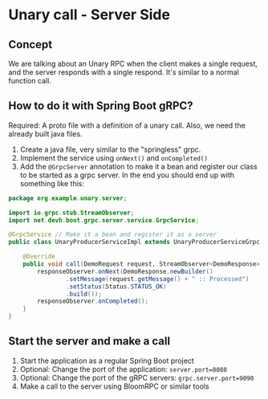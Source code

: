 # Unary call - Server Side
## Concept
We are talking about an Unary RPC when the client makes a single request, and the server responds with a single respond.
It's similar to a normal function call.

## How to do it with Spring Boot gRPC?
Required: A proto file with a definition of a unary call. Also, we need the already built java files.
1. Create a java file, very similar to the "springless" grpc.
2. Implement the service using `onNext()` and `onCompleted()`
3. Add the `@GrpcServer` annotation to make it a bean and register our class to be started as a grpc server.
In the end you should end up with something like this:
```java
package org.example.unary.server;

import io.grpc.stub.StreamObserver;
import net.devh.boot.grpc.server.service.GrpcService;

@GrpcService // Make it a bean and register it as a server
public class UnaryProducerServiceImpl extends UnaryProducerServiceGrpc.UnaryProducerServiceImplBase {

    @Override
    public void call(DemoRequest request, StreamObserver<DemoResponse> responseObserver) {
        responseObserver.onNext(DemoResponse.newBuilder()
                .setMessage(request.getMessage() + " :: Processed")
                .setStatus(Status.STATUS_OK)
                .build());
        responseObserver.onCompleted();
    }
}
```

## Start the server and make a call
1. Start the application as a regular Spring Boot project
2. Optional: Change the port of the application: `server.port=8080`
3. Optional: Change the port of the gRPC servers: `grpc.server.port=9090`
4. Make a call to the server using BloomRPC or similar tools